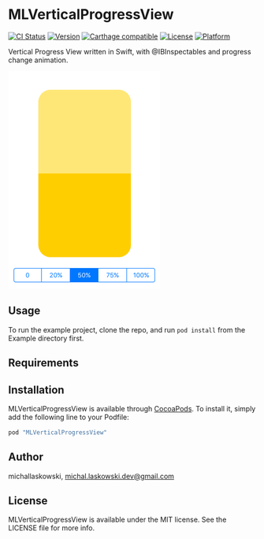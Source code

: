 # MLVerticalProgressView

[![CI Status](http://img.shields.io/travis/michallaskowski/MLVerticalProgressView.svg?style=flat)](https://travis-ci.org/michallaskowski/MLVerticalProgressView)
[![Version](https://img.shields.io/cocoapods/v/MLVerticalProgressView.svg?style=flat)](http://cocoapods.org/pods/MLVerticalProgressView)
[![Carthage compatible](https://img.shields.io/badge/Carthage-compatible-4BC51D.svg?style=flat)](https://github.com/Carthage/Carthage)
[![License](https://img.shields.io/cocoapods/l/MLVerticalProgressView.svg?style=flat)](http://cocoapods.org/pods/MLVerticalProgressView)
[![Platform](https://img.shields.io/cocoapods/p/MLVerticalProgressView.svg?style=flat)](http://cocoapods.org/pods/MLVerticalProgressView)

Vertical Progress View written in Swift, with @IBInspectables and progress change animation.

![screenshot](Screenshots/screenshot.gif)

## Usage

To run the example project, clone the repo, and run `pod install` from the Example directory first.

## Requirements

## Installation

MLVerticalProgressView is available through [CocoaPods](http://cocoapods.org). To install
it, simply add the following line to your Podfile:

```ruby
pod "MLVerticalProgressView"
```

## Author

michallaskowski, michal.laskowski.dev@gmail.com

## License

MLVerticalProgressView is available under the MIT license. See the LICENSE file for more info.
